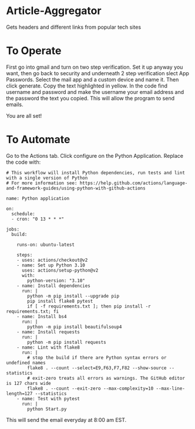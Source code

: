 # Article-Aggregator
Gets headers and different links from popular tech sites

# To Operate
First go into gmail and turn on two step verification.
Set it up anyway you want, then go back to security and underneath 2 step verification slect App Passwords.
Select the mail app and a custom device and name it.
Then click generate.
Copy the text highlighted in yellow.
In the code find username and password and make the username your email address and the password the text you copied.
This will allow the program to send emails.

You are all set!

# To Automate
Go to the Actions tab.
Click configure on the Python Application.
Replace the code with:
```
# This workflow will install Python dependencies, run tests and lint with a single version of Python
# For more information see: https://help.github.com/actions/language-and-framework-guides/using-python-with-github-actions

name: Python application

on:
  schedule:
  - cron: "0 13 * * *"

jobs:
  build:

    runs-on: ubuntu-latest

    steps:
    - uses: actions/checkout@v2
    - name: Set up Python 3.10
      uses: actions/setup-python@v2
      with:
        python-version: "3.10"
    - name: Install dependencies
      run: |
        python -m pip install --upgrade pip
        pip install flake8 pytest
        if [ -f requirements.txt ]; then pip install -r requirements.txt; fi
    - name: Install bs4
      run: |
        python -m pip install beautifulsoup4
    - name: Install requests
      run: |
        python -m pip install requests
    - name: Lint with flake8
      run: |
        # stop the build if there are Python syntax errors or undefined names
        flake8 . --count --select=E9,F63,F7,F82 --show-source --statistics
        # exit-zero treats all errors as warnings. The GitHub editor is 127 chars wide
        flake8 . --count --exit-zero --max-complexity=10 --max-line-length=127 --statistics
    - name: Test with pytest
      run: |
        python Start.py
 ```
This will send the email everyday at 8:00 am EST.

